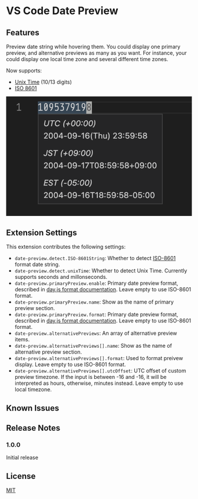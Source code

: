 # VS Code Date Preview

## Features

Preview date string while hovering them. You could display one primary preview, and alternative previews as many as you want. For instance, your could display one local time zone and several different time zones.

Now supports:

* [Unix Time](https://en.wikipedia.org/wiki/Unix_time) (10/13 digits)
* [ISO 8601](https://en.wikipedia.org/wiki/ISO_8601)

![Preview](resources/readme/preview.png)

## Extension Settings

This extension contributes the following settings:

* `date-preview.detect.ISO-8601String`: Whether to detect [ISO-8601](https://en.wikipedia.org/wiki/ISO_8601) format date string.
* `date-preview.detect.unixTime`: Whether to detect Unix Time. Currently supports seconds and millonseconds.
* `date-preview.primaryPreview.enable`: Primary date preview format, described in [day.js format documentation](https://day.js.org/docs/en/display/format). Leave empty to use ISO-8601 format.
* `date-preview.primaryPreview.name`: Show as the name of primary preview section.
* `date-preview.primaryPreview.format`: Primary date preview format, described in [day.js format documentation](https://day.js.org/docs/en/display/format). Leave empty to use ISO-8601 format.
* `date-preview.alternativePreviews`: An array of alternative preview items.
* `date-preview.alternativePreviews[].name`: Show as the name of alternative preview section.
* `date-preview.alternativePreviews[].format`: Used to format preivew display. Leave empty to use ISO-8601 format.
* `date-preview.alternativePreviews[].utcOffset`: UTC offset of custom preview timezone. If the input is between -16 and -16, it will be interpreted as hours, otherwise, minutes instead. Leave empty to use local timezone.

## Known Issues

## Release Notes

### 1.0.0

Initial release

## License

[MIT](LICENSE.md)